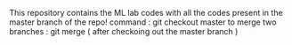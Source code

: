 This repository contains the ML lab codes with all the codes present in the master branch of the repo!
command : git checkout master
to merge two branches : git merge ( after checkoing out the master branch )
